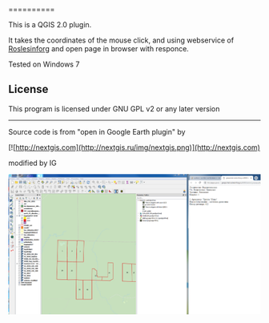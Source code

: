 ==========

This is a QGIS 2.0 plugin.

It takes the coordinates of the mouse click, and using webservice of [Roslesinforg](http://geoportal.roslesinforg.ru:8080) and open page in browser with responce.

Tested on Windows 7

License
-------------
This program is licensed under GNU GPL v2 or any later version


----------
Source code is from "open in Google Earth plugin" by 

[![http://nextgis.com](http://nextgis.ru/img/nextgis.png)](http://nextgis.com)

modified by IG

![scr](scr.png)